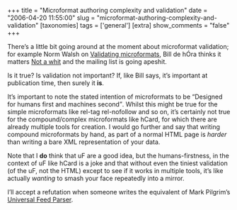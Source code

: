 +++
title = "Microformat authoring complexity and validation"
date = "2006-04-20 11:55:00"
slug = "microformat-authoring-complexity-and-validation"
[taxonomies]
tags = ['general']
[extra]
show_comments = "false"
+++

There’s a little bit going around at the moment about microformat validation; for example Norm Walsh on [Validating microformats](http://norman.walsh.name/2006/04/13/validatingMicroformats), Bill de hÓra thinks it matters [Not a whit](http://www.dehora.net/journal/2006/04/not_a_whit.html) and the mailing list is going apeshit.

Is it true? Is validation not important? If, like Bill says, it’s important at publication time, then surely it **is**.

It’s important to note the stated intention of microformats to be <q cite="http://microformats.org/">Designed for humans first and machines second</q>. Whilst this might be true for the simple microformats like rel-tag rel-nofollow and so on, it’s certainly not true for the compound/complex microformats like hCard, for which there are already multiple tools for creation. I would go further and say that writing compound microformats by hand, as part of a normal HTML page is *harder* than writing a bare XML representation of your data.

Note that I **do** think that uF are a good idea, but the humans-firstness, in the context of uF like hCard is a joke and that without even the tiniest validation (of the uF, not the HTML) except to see if it works in multiple tools, it’s like actually *wanting* to smash your face repeatedly into a mirror.

I’ll accept a refutation when someone writes the equivalent of Mark Pilgrim’s [Universal Feed Parser](http://feedparser.org/).
